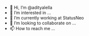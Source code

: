- 👋 Hi, I’m @adityalella
- 👀 I’m interested in ...
- 🌱 I’m currently working at StatusNeo
- 💞️ I’m looking to collaborate on ...
- 📫 How to reach me ...

<!---
adityasneo/adityasneo is a ✨ special ✨ repository because its `README.md` (this file) appears on your GitHub profile.
You can click the Preview link to take a look at your changes.
--->
